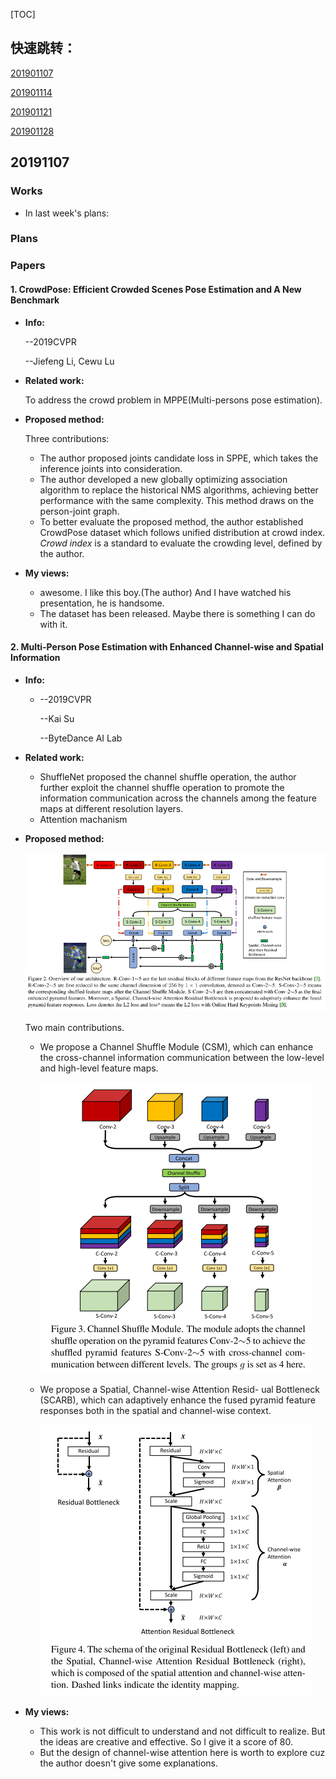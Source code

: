 [TOC]

## 快速跳转：

[201901107](#11.1)

[201901114](#11.2)

[201901121](#11.3)

[201901128](#11.4)

## <span id="10.3">20191107</span>

### Works

- In last week's plans:

### Plans

### Papers

#### 1. CrowdPose: Efficient Crowded Scenes Pose Estimation and A New Benchmark

* **Info:**

  --2019CVPR

  --Jiefeng Li, Cewu Lu

- **Related work:**

  To address the crowd problem in MPPE(Multi-persons pose estimation).

- **Proposed method:**

  Three contributions:

  * The author proposed joints candidate loss  in SPPE, which takes the inference joints into consideration.
  * The author developed a new globally optimizing association algorithm to replace the historical NMS algorithms, achieving better performance with the same complexity. This method draws on the person-joint graph.
  * To better evaluate the proposed method, the author established CrowdPose dataset which follows unified distribution at crowd index. *Crowd index* is a standard to evaluate the crowding level, defined by the author.

- **My views:**

  - awesome. I like this boy.(The author) And I have watched his presentation, he is handsome.
  - The dataset has been released. Maybe there is something I can do with it.

#### 2. Multi-Person Pose Estimation with Enhanced Channel-wise and Spatial Information

* **Info:**

  * --2019CVPR

    --Kai Su

    --ByteDance AI Lab

- **Related work:**

  * ShuffleNet proposed the channel shuffle operation, the author further exploit the channel shuffle operation to promote the information communication across the channels among the feature maps at different resolution layers.
  * Attention machanism

- **Proposed method:**

  ![1572759507641](201911工作记录.assets/1572759507641.png)

  Two main contributions.

  - We propose a Channel Shuffle Module (CSM), which can enhance the cross-channel information communication between the low-level and high-level feature maps.

    ![1572759491411](201911工作记录.assets/1572759491411.png)

  - We propose a Spatial, Channel-wise Attention Resid- ual Bottleneck (SCARB), which can adaptively enhance the fused pyramid feature responses both in the spatial and channel-wise context.

    ![1572759552325](201911工作记录.assets/1572759552325.png)

- **My views:**

  - This work is not difficult to understand and not difficult to realize. But the ideas are creative and effective. So I give it a score of 80.
  - But the design of channel-wise attention here is worth to explore cuz the author doesn't give some explanations.